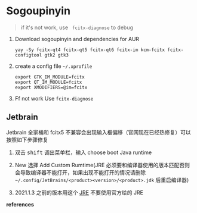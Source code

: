 # Sogoupinyin

> if it's not work, use ` fcitx-diagnose` to debug 

1. Download sogoupinyin and dependencies for AUR

   ```
   yay -Sy fcitx-qt4 fcitx-qt5 fcitx-qt6 fcitx-im kcm-fcitx fcitx-configtool gtk2 gtk3 
   ```
   
2. create a config file `~/.xprofile`

   ```
   export GTK_IM_MODULE=fcitx
   export QT_IM_MODULE=fcitx
   export XMODIFIERS=@im=fcitx
   ```

3. Ff not work Use `fcitx-diagnose`

## Jetbrain

Jetbrain 全家桶和 fcitx5 不兼容会出现输入框偏移（官网现在已经热修复）可以按照如下步骤修复

1. 双击 <kbd>shift</kbd> 调出菜单栏，输入 choose boot Java runtime

2. New 选择 Add Custom Rumtime(JRE 必须要和编译器使用的版本匹配否则会导致编译器不能打开，如果出现不能打开的情况请删除`~/.config/JetBrains/<product><version>/<product>.jdk` 后重启编译器)

3. 2021.1.3 之前的版本用这个 [JRE](https://github.com/RikudouPatrickstar/JetBrainsRuntime-for-Linux-x64/releases/download/202110301849/jbr-linux-x64-202110301849.zip) 不要使用官方给的 JRE

   



**references**

[^1]:https://wiki.archlinux.org/title/Fcitx
[^2]:https://youtrack.jetbrains.com/issue/JBR-2460/Wrong-position-of-input-window-and-no-input-preview-with-fcitx-and-ubuntu-13.04
[^3]:https://blog.csdn.net/lxyoucan/article/details/123289253
[^4]:https://stackoverflow.com/questions/72067909/intellij-idea-doesnt-start-on-ubuntu-after-change-the-boot-java-runtime

